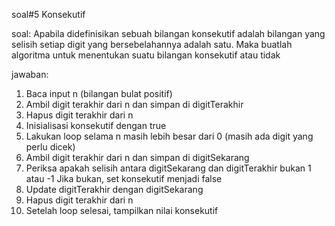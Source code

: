 soal#5 Konsekutif

soal: Apabila didefinisikan sebuah bilangan konsekutif adalah bilangan yang selisih setiap digit yang bersebelahannya adalah satu. Maka buatlah algoritma untuk menentukan suatu bilangan konsekutif atau tidak

jawaban:
1. Baca input n (bilangan bulat positif)
2. Ambil digit terakhir dari n dan simpan di digitTerakhir
3. Hapus digit terakhir dari n
4. Inisialisasi konsekutif dengan true
5. Lakukan loop selama n masih lebih besar dari 0 (masih ada digit yang perlu dicek)
6. Ambil digit terakhir dari n dan simpan di digitSekarang
7. Periksa apakah selisih antara digitSekarang dan digitTerakhir bukan 1 atau -1 Jika bukan, set konsekutif menjadi false
8. Update digitTerakhir dengan digitSekarang
9. Hapus digit terakhir dari n
10. Setelah loop selesai, tampilkan nilai konsekutif